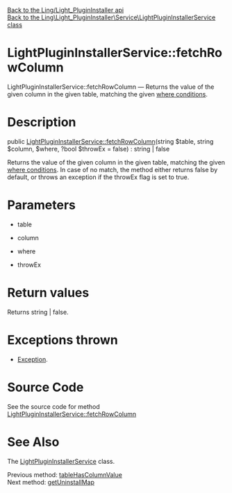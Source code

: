 [Back to the Ling/Light_PluginInstaller api](https://github.com/lingtalfi/Light_PluginInstaller/blob/master/doc/api/Ling/Light_PluginInstaller.md)<br>
[Back to the Ling\Light_PluginInstaller\Service\LightPluginInstallerService class](https://github.com/lingtalfi/Light_PluginInstaller/blob/master/doc/api/Ling/Light_PluginInstaller/Service/LightPluginInstallerService.md)


LightPluginInstallerService::fetchRowColumn
================



LightPluginInstallerService::fetchRowColumn — Returns the value of the given column in the given table, matching the given [where conditions](https://github.com/lingtalfi/SimplePdoWrapper#the-where-conditions).




Description
================


public [LightPluginInstallerService::fetchRowColumn](https://github.com/lingtalfi/Light_PluginInstaller/blob/master/doc/api/Ling/Light_PluginInstaller/Service/LightPluginInstallerService/fetchRowColumn.md)(string $table, string $column, $where, ?bool $throwEx = false) : string | false




Returns the value of the given column in the given table, matching the given [where conditions](https://github.com/lingtalfi/SimplePdoWrapper#the-where-conditions).
In case of no match, the method either returns false by default, or throws an exception if the throwEx flag is
set to true.




Parameters
================


- table

    

- column

    

- where

    

- throwEx

    


Return values
================

Returns string | false.


Exceptions thrown
================

- [Exception](http://php.net/manual/en/class.exception.php).&nbsp;







Source Code
===========
See the source code for method [LightPluginInstallerService::fetchRowColumn](https://github.com/lingtalfi/Light_PluginInstaller/blob/master/Service/LightPluginInstallerService.php#L498-L518)


See Also
================

The [LightPluginInstallerService](https://github.com/lingtalfi/Light_PluginInstaller/blob/master/doc/api/Ling/Light_PluginInstaller/Service/LightPluginInstallerService.md) class.

Previous method: [tableHasColumnValue](https://github.com/lingtalfi/Light_PluginInstaller/blob/master/doc/api/Ling/Light_PluginInstaller/Service/LightPluginInstallerService/tableHasColumnValue.md)<br>Next method: [getUninstallMap](https://github.com/lingtalfi/Light_PluginInstaller/blob/master/doc/api/Ling/Light_PluginInstaller/Service/LightPluginInstallerService/getUninstallMap.md)<br>

